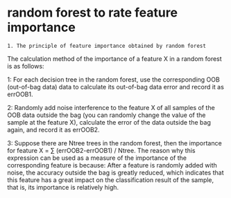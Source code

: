 # random forest to rate feature importance
    1. The principle of feature importance obtained by random forest
The calculation method of the importance of a feature X in a random forest is as follows:

1: For each decision tree in the random forest, use the corresponding OOB (out-of-bag data) data to calculate its out-of-bag data error and record it as errOOB1.

2: Randomly add noise interference to the feature X of all samples of the OOB data outside the bag (you can randomly change the value of the sample at the feature X), calculate the error of the data outside the bag again, and record it as errOOB2.

3: Suppose there are Ntree trees in the random forest, then the importance for feature X = ∑ (errOOB2-errOOB1) / Ntree. The reason why this expression can be used as a measure of the importance of the corresponding feature is because: After a feature is randomly added with noise, the accuracy outside the bag is greatly reduced, which indicates that this feature has a great impact on the classification result of the sample, that is, its importance is relatively high.